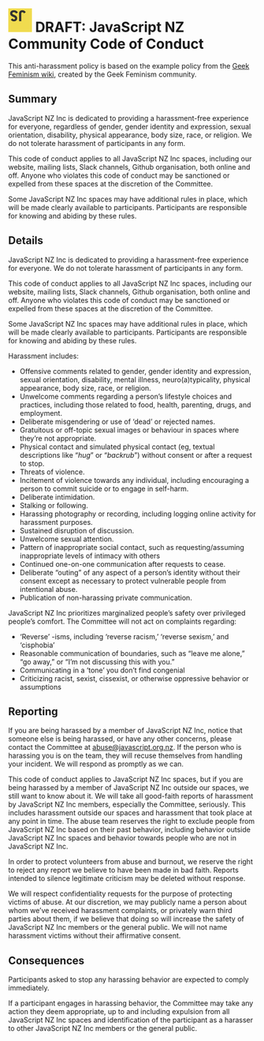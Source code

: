# ![JavaScript NZ Logo](Logo-48.png) DRAFT: JavaScript NZ Community Code of Conduct

This anti-harassment policy is based on the example policy from the [Geek Feminism wiki](http://geekfeminism.wikia.com/wiki/Community_anti-harassment), created by the Geek Feminism community.

## Summary

JavaScript NZ Inc is dedicated to providing a harassment-free experience for everyone, regardless of gender, gender identity and expression, sexual orientation, disability, physical appearance, body size, race, or religion. We do not tolerate harassment of participants in any form.

This code of conduct applies to all JavaScript NZ Inc spaces, including our website, mailing lists, Slack channels, Github organisation, both online and off. Anyone who violates this code of conduct may be sanctioned or expelled from these spaces at the discretion of the Committee.

Some JavaScript NZ Inc spaces may have additional rules in place, which will be made clearly available to participants. Participants are responsible for knowing and abiding by these rules.

## Details

JavaScript NZ Inc is dedicated to providing a harassment-free experience for everyone. We do not tolerate harassment of participants in any form.

This code of conduct applies to all JavaScript NZ Inc spaces, including our website, mailing lists, Slack channels, Github organisation, both online and off. Anyone who violates this code of conduct may be sanctioned or expelled from these spaces at the discretion of the Committee.

Some JavaScript NZ Inc spaces may have additional rules in place, which will be made clearly available to participants. Participants are responsible for knowing and abiding by these rules.

Harassment includes:

* Offensive comments related to gender, gender identity and expression, sexual orientation, disability, mental illness, neuro(a)typicality, physical appearance, body size, race, or religion.
* Unwelcome comments regarding a person’s lifestyle choices and practices, including those related to food, health, parenting, drugs, and employment.
* Deliberate misgendering or use of ‘dead’ or rejected names.
* Gratuitous or off-topic sexual images or behaviour  in spaces where they’re not appropriate.
* Physical contact and simulated physical contact (eg, textual descriptions like “*hug*” or “*backrub*”) without consent or after a request to stop.
* Threats of violence.
* Incitement of violence towards any individual, including encouraging a person to commit suicide or to engage in self-harm.
* Deliberate intimidation.
* Stalking or following.
* Harassing photography or recording, including logging online activity for harassment purposes.
* Sustained disruption of discussion.
* Unwelcome sexual attention.
* Pattern of inappropriate social contact, such as requesting/assuming inappropriate levels of intimacy with others
* Continued one-on-one communication after requests to cease.
* Deliberate “outing” of any aspect of a person’s identity without their consent except as necessary to protect vulnerable people from intentional abuse.
* Publication of non-harassing private communication.

JavaScript NZ Inc prioritizes marginalized people’s safety over privileged people’s comfort. The Committee will not act on complaints regarding:

* ‘Reverse’ -isms, including ‘reverse racism,’ ‘reverse sexism,’ and ‘cisphobia’
* Reasonable communication of boundaries, such as “leave me alone,” “go away,” or “I’m not discussing this with you.”
* Communicating in a ‘tone’ you don’t find congenial
* Criticizing racist, sexist, cissexist, or otherwise oppressive behavior or assumptions

## Reporting

If you are being harassed by a member of JavaScript NZ Inc, notice that someone else is being harassed, or have any other concerns, please contact the Committee at [abuse@javascript.org.nz](mailto:abuse@javascript.org.nz). If the person who is harassing you is on the team, they will recuse themselves from handling your incident. We will respond as promptly as we can.

This code of conduct applies to JavaScript NZ Inc spaces, but if you are being harassed by a member of JavaScript NZ Inc outside our spaces, we still want to know about it. We will take all good-faith reports of harassment by JavaScript NZ Inc members, especially the Committee, seriously. This includes harassment outside our spaces and harassment that took place at any point in time. The abuse team reserves the right to exclude people from JavaScript NZ Inc based on their past behavior, including behavior outside JavaScript NZ Inc spaces and behavior towards people who are not in JavaScript NZ Inc.

In order to protect volunteers from abuse and burnout, we reserve the right to reject any report we believe to have been made in bad faith. Reports intended to silence legitimate criticism may be deleted without response.

We will respect confidentiality requests for the purpose of protecting victims of abuse. At our discretion, we may publicly name a person about whom we’ve received harassment complaints, or privately warn third parties about them, if we believe that doing so will increase the safety of JavaScript NZ Inc members or the general public. We will not name harassment victims without their affirmative consent.

## Consequences

Participants asked to stop any harassing behavior are expected to comply immediately.

If a participant engages in harassing behavior, the Committee may take any action they deem appropriate, up to and including expulsion from all JavaScript NZ Inc spaces and identification of the participant as a harasser to other JavaScript NZ Inc members or the general public.